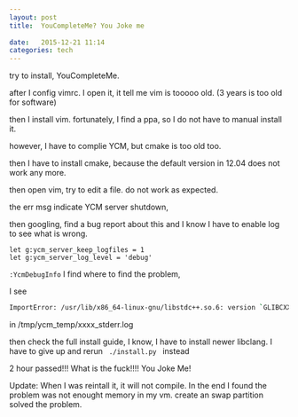 ```yaml
---
layout: post
title:  YouCompleteMe? You Joke me
 
date:   2015-12-21 11:14 
categories: tech 
---
```

try to install, YouCompleteMe.

after I config vimrc. I open it, it tell me vim is tooooo old. (3 years is too old for software)

then I install vim. fortunately, I find a ppa, so I do not have to manual install it.

however, I have to complie YCM, but cmake is too old too.

then I have to install cmake, because the default version in 12.04 does not work any more. 

then open vim, try to edit a file. do not work as expected.

the err msg  indicate YCM server shutdown,

then googling, find a bug report about this and I know I have to
enable log to see what is wrong.

    let g:ycm_server_keep_logfiles = 1   
    let g:ycm_server_log_level = 'debug'


<code>:YcmDebugInfo</code> I find where to find the problem,

I see

```bash
ImportError: /usr/lib/x86_64-linux-gnu/libstdc++.so.6: version `GLIBCXX_3.4.18' not found (required by /home/hwu/dotfiles/vim/.vim/bundle/YouCompleteMe/third_party/ycmd/ycmd/../lib    clang.so.3.7)
```

in /tmp/ycm_temp/xxxx_stderr.log

then check the full install guide, I know, I have to install newer libclang. I have to give up and rerun
<code> ./install.py </code> instead


2 hour passed!!! What is the fuck!!!! You Joke Me!



Update: When I was reintall it, it will not compile. In the end I found the problem was not enought memory in my vm. 
create an swap partition solved the problem.

